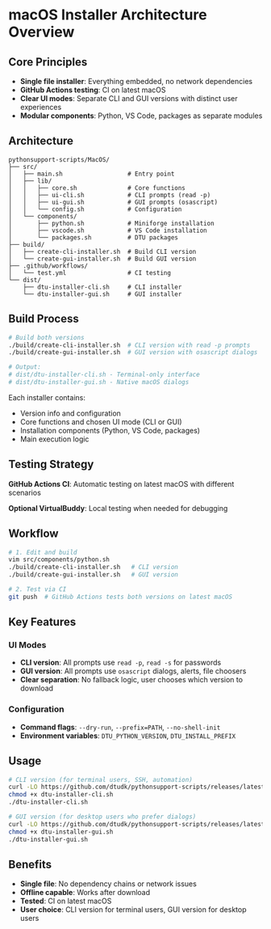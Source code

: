 # macOS Installer Architecture Overview

## Core Principles

- **Single file installer**: Everything embedded, no network dependencies
- **GitHub Actions testing**: CI on latest macOS
- **Clear UI modes**: Separate CLI and GUI versions with distinct user experiences
- **Modular components**: Python, VS Code, packages as separate modules

## Architecture

```
pythonsupport-scripts/MacOS/
├── src/
│   ├── main.sh                  # Entry point
│   ├── lib/
│   │   ├── core.sh              # Core functions
│   │   ├── ui-cli.sh            # CLI prompts (read -p)
│   │   ├── ui-gui.sh            # GUI prompts (osascript)
│   │   └── config.sh            # Configuration
│   └── components/
│       ├── python.sh            # Miniforge installation
│       ├── vscode.sh            # VS Code installation
│       └── packages.sh          # DTU packages
├── build/
│   ├── create-cli-installer.sh  # Build CLI version
│   └── create-gui-installer.sh  # Build GUI version
├── .github/workflows/
│   └── test.yml                 # CI testing
└── dist/
    ├── dtu-installer-cli.sh     # CLI installer
    └── dtu-installer-gui.sh     # GUI installer
```

## Build Process

```bash
# Build both versions
./build/create-cli-installer.sh  # CLI version with read -p prompts
./build/create-gui-installer.sh  # GUI version with osascript dialogs

# Output:
# dist/dtu-installer-cli.sh - Terminal-only interface
# dist/dtu-installer-gui.sh - Native macOS dialogs
```

Each installer contains:
- Version info and configuration
- Core functions and chosen UI mode (CLI or GUI)
- Installation components (Python, VS Code, packages)
- Main execution logic

## Testing Strategy

**GitHub Actions CI**: Automatic testing on latest macOS with different scenarios

**Optional VirtualBuddy**: Local testing when needed for debugging

## Workflow

```bash
# 1. Edit and build
vim src/components/python.sh
./build/create-cli-installer.sh   # CLI version
./build/create-gui-installer.sh   # GUI version

# 2. Test via CI
git push  # GitHub Actions tests both versions on latest macOS
```

## Key Features

### UI Modes
- **CLI version**: All prompts use `read -p`, `read -s` for passwords
- **GUI version**: All prompts use `osascript` dialogs, alerts, file choosers
- **Clear separation**: No fallback logic, user chooses which version to download

### Configuration
- **Command flags**: `--dry-run`, `--prefix=PATH`, `--no-shell-init`
- **Environment variables**: `DTU_PYTHON_VERSION`, `DTU_INSTALL_PREFIX`

## Usage

```bash
# CLI version (for terminal users, SSH, automation)
curl -LO https://github.com/dtudk/pythonsupport-scripts/releases/latest/download/dtu-installer-cli.sh
chmod +x dtu-installer-cli.sh
./dtu-installer-cli.sh

# GUI version (for desktop users who prefer dialogs)
curl -LO https://github.com/dtudk/pythonsupport-scripts/releases/latest/download/dtu-installer-gui.sh
chmod +x dtu-installer-gui.sh
./dtu-installer-gui.sh
```

## Benefits

- **Single file**: No dependency chains or network issues
- **Offline capable**: Works after download
- **Tested**: CI on latest macOS
- **User choice**: CLI version for terminal users, GUI version for desktop users
